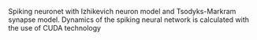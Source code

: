 Spiking neuronet with Izhikevich neuron model and Tsodyks-Markram synapse model. 
Dynamics of the spiking neural network is calculated with the use of CUDA technology

